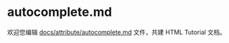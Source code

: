 autocomplete.md
===

欢迎您编辑 <a target="__blank" href="https://github.com/jaywcjlove/html-tutorial/blob/master/docs/attribute/autocomplete.md">docs/attribute/autocomplete.md</a> 文件，共建 HTML Tutorial 文档。